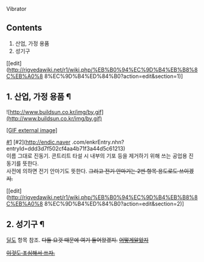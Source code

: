 Vibrator

## Contents

    

1. 산업, 가정 용품 
2. 성기구 

[[edit](http://rigvedawiki.net/r1/wiki.php/%EB%B0%94%EC%9D%B4%EB%B8%8C%EB%A0%8
8%EC%9D%B4%ED%84%B0?action=edit&section=1)]

## 1. 산업, 가정 용품 ¶

![http://www.buildsun.co.kr/img/by.gif](http://www.buildsun.co.kr/img/by.gif)

[[GIF external image]](http://www.buildsun.co.kr/img/by.gif)

  
[#1](http://krdic.naver.com/detail.nhn?docid=15203500) [#2](http://endic.naver
.com/enkrEntry.nhn?entryId=ddd3d7f502cf4aa4b71f3a44d5c61213)  
이름 그대로 진동기. 콘트리트 타설 시 내부의 기포 등을 제거하기 위해 쓰는 공업용 진동기를 뜻한다.  
사전에 의하면 전기 안마기도 뜻한다. <del>그리고 전기 안마기는 2번 항목 용도로도 쓰이겠지.</del>

  
  

[[edit](http://rigvedawiki.net/r1/wiki.php/%EB%B0%94%EC%9D%B4%EB%B8%8C%EB%A0%8
8%EC%9D%B4%ED%84%B0?action=edit&section=2)]

## 2. 성기구 ¶

[딜도](%EB%94%9C%EB%8F%84.md) 항목 참조. <del>다들 요것 때문에 여기 들어왔겠지.</del> <del>[어떻게알았지](%EC%98%A4%EB%9E%91%EC%BA%90.md)</del>

  

<del>[이것도 조심해서
쓰자.](http://nownews.seoul.co.kr/news/newsView.php?id=20140521601006)</del>

